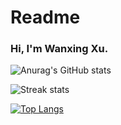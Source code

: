 # Readme

### Hi, I'm Wanxing Xu.

![Anurag's GitHub stats](https://github-readme-stats.vercel.app/api?username=xuwanxing&show_icons=true)

![Streak stats](https://github-readme-streak-stats.herokuapp.com/?user=xuwanxing&show_icons=true)

[![Top Langs](https://github-readme-stats.vercel.app/api/top-langs/?username=xuwanxing)](https://github.com/xuwanxing/github-readme-stats)
